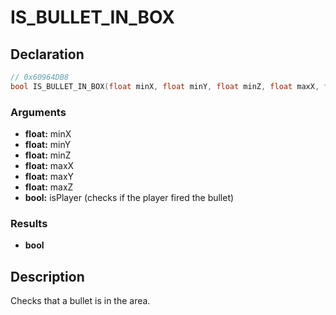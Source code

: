 # IS_BULLET_IN_BOX

## Declaration
```cpp
// 0x60964DB8
bool IS_BULLET_IN_BOX(float minX, float minY, float minZ, float maxX, float maxY, float maxZ, bool isPlayer);
```

### Arguments
- **float:** minX
- **float:** minY
- **float:** minZ
- **float:** maxX
- **float:** maxY
- **float:** maxZ
- **bool:** isPlayer (checks if the player fired the bullet)

### Results
- **bool**

## Description
Checks that a bullet is in the area.